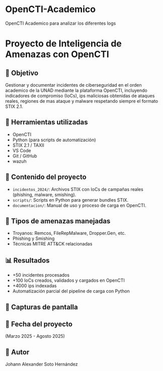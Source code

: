 # OpenCTI-Academico
OpenCTI Academico para analizar los diferentes logs 

# Proyecto de Inteligencia de Amenazas con OpenCTI

## 🎯 Objetivo
Gestionar y documentar incidentes de ciberseguridad en el orden academico de la UNAD mediante la plataforma OpenCTI, incluyendo indicadores de compromiso
(IoCs), ips maliciosas obtenidas de ataques reales, regiones de mas ataque y malware respetando siempre el formato STIX 2.1.

## 🧰 Herramientas utilizadas
- OpenCTI
- Python (para scripts de automatización)
- STIX 2.1 / TAXII
- VS Code
- Git / GitHub
- wazuh

## 📁 Contenido del proyecto
- `incidentos_2024/`: Archivos STIX con IoCs de campañas reales (phishing, malware, smishing).
- `scripts/`: Scripts en Python para generar bundles STIX.
- `documentacion/`: Manual de uso y proceso de carga en OpenCTI.

## 🔐 Tipos de amenazas manejadas
- Troyanos: Remcos, FileRepMalware, Dropper.Gen, etc.
- Phishing y Smishing
- Técnicas MITRE ATT&CK relacionadas

## 📊 Resultados
- +50 incidentes procesados
- +100 IoCs creados, validados y cargados en OpenCTI
-  +4000 ips indexadas
- Automatización parcial del pipeline de carga con Python

## 📸 Capturas de pantalla


## 📅 Fecha del proyecto
(Marzo 2025 - Agosto 2025)

## 👤 Autor
Johann Alexander Soto Hernández
